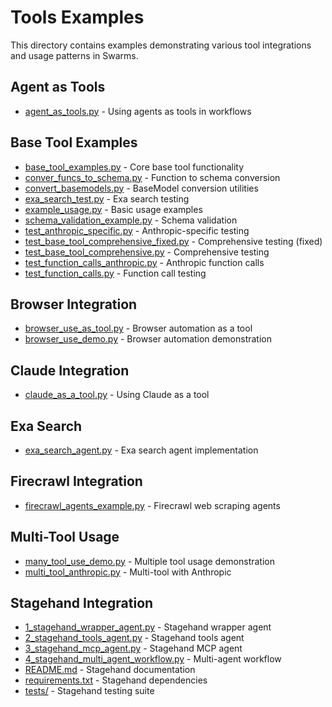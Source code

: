# Tools Examples

This directory contains examples demonstrating various tool integrations and usage patterns in Swarms.

## Agent as Tools
- [agent_as_tools.py](agent_as_tools.py) - Using agents as tools in workflows

## Base Tool Examples
- [base_tool_examples.py](base_tool_examples/base_tool_examples.py) - Core base tool functionality
- [conver_funcs_to_schema.py](base_tool_examples/conver_funcs_to_schema.py) - Function to schema conversion
- [convert_basemodels.py](base_tool_examples/convert_basemodels.py) - BaseModel conversion utilities
- [exa_search_test.py](base_tool_examples/exa_search_test.py) - Exa search testing
- [example_usage.py](base_tool_examples/example_usage.py) - Basic usage examples
- [schema_validation_example.py](base_tool_examples/schema_validation_example.py) - Schema validation
- [test_anthropic_specific.py](base_tool_examples/test_anthropic_specific.py) - Anthropic-specific testing
- [test_base_tool_comprehensive_fixed.py](base_tool_examples/test_base_tool_comprehensive_fixed.py) - Comprehensive testing (fixed)
- [test_base_tool_comprehensive.py](base_tool_examples/test_base_tool_comprehensive.py) - Comprehensive testing
- [test_function_calls_anthropic.py](base_tool_examples/test_function_calls_anthropic.py) - Anthropic function calls
- [test_function_calls.py](base_tool_examples/test_function_calls.py) - Function call testing

## Browser Integration
- [browser_use_as_tool.py](browser_use_as_tool.py) - Browser automation as a tool
- [browser_use_demo.py](browser_use_demo.py) - Browser automation demonstration

## Claude Integration
- [claude_as_a_tool.py](claude_as_a_tool.py) - Using Claude as a tool

## Exa Search
- [exa_search_agent.py](exa_search_agent.py) - Exa search agent implementation

## Firecrawl Integration
- [firecrawl_agents_example.py](firecrawl_agents_example.py) - Firecrawl web scraping agents

## Multi-Tool Usage
- [many_tool_use_demo.py](multii_tool_use/many_tool_use_demo.py) - Multiple tool usage demonstration
- [multi_tool_anthropic.py](multii_tool_use/multi_tool_anthropic.py) - Multi-tool with Anthropic

## Stagehand Integration
- [1_stagehand_wrapper_agent.py](stagehand/1_stagehand_wrapper_agent.py) - Stagehand wrapper agent
- [2_stagehand_tools_agent.py](stagehand/2_stagehand_tools_agent.py) - Stagehand tools agent
- [3_stagehand_mcp_agent.py](stagehand/3_stagehand_mcp_agent.py) - Stagehand MCP agent
- [4_stagehand_multi_agent_workflow.py](stagehand/4_stagehand_multi_agent_workflow.py) - Multi-agent workflow
- [README.md](stagehand/README.md) - Stagehand documentation
- [requirements.txt](stagehand/requirements.txt) - Stagehand dependencies
- [tests/](stagehand/tests/) - Stagehand testing suite
